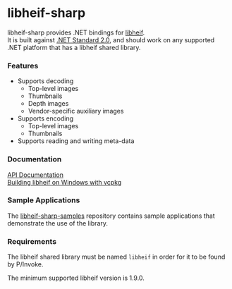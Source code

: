 # libheif-sharp

libheif-sharp provides .NET bindings for [libheif](https://github.com/strukturag/libheif).   
It is built against [.NET Standard 2.0](https://docs.microsoft.com/en-us/dotnet/standard/net-standard), and should work on any supported .NET platform that has a libheif shared library.

### Features

* Supports decoding
    * Top-level images
    * Thumbnails
    * Depth images
	* Vendor-specific auxiliary images
* Supports encoding
    *  Top-level images
    *  Thumbnails
* Supports reading and writing meta-data

### Documentation

[API Documentation](https://0xc0000054.github.io/libheif-sharp/API/index.html)   
[Building libheif on Windows with vcpkg](https://0xc0000054.github.io/libheif-sharp/libheif_windows_build_vcpkg.html)

### Sample Applications

The [libheif-sharp-samples](https://github.com/0xC0000054/libheif-sharp-samples) repository contains sample applications that demonstrate the use of the library.

### Requirements

The libheif shared library must be named `libheif` in order for it to be found by P/Invoke.

The minimum supported libheif version is 1.9.0.
